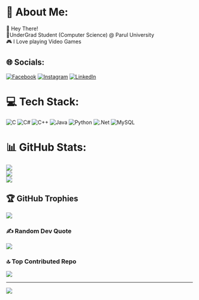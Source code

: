 # 💫 About Me:
👋 Hey There!<br>📍UnderGrad Student (Computer Science) @ Parul University<br>🎮 I Love playing Video Games<br>


## 🌐 Socials:
[![Facebook](https://img.shields.io/badge/Facebook-%231877F2.svg?logo=Facebook&logoColor=white)](https://facebook.com/thechilledguy69) [![Instagram](https://img.shields.io/badge/Instagram-%23E4405F.svg?logo=Instagram&logoColor=white)](https://instagram.com/thechillguy69) [![LinkedIn](https://img.shields.io/badge/LinkedIn-%230077B5.svg?logo=linkedin&logoColor=white)](https://linkedin.com/in/bigpenguin) 

# 💻 Tech Stack:
![C](https://img.shields.io/badge/c-%2300599C.svg?style=for-the-badge&logo=c&logoColor=white) ![C#](https://img.shields.io/badge/c%23-%23239120.svg?style=for-the-badge&logo=c-sharp&logoColor=white) ![C++](https://img.shields.io/badge/c++-%2300599C.svg?style=for-the-badge&logo=c%2B%2B&logoColor=white) ![Java](https://img.shields.io/badge/java-%23ED8B00.svg?style=for-the-badge&logo=java&logoColor=white) ![Python](https://img.shields.io/badge/python-3670A0?style=for-the-badge&logo=python&logoColor=ffdd54) ![.Net](https://img.shields.io/badge/.NET-5C2D91?style=for-the-badge&logo=.net&logoColor=white) ![MySQL](https://img.shields.io/badge/mysql-%2300f.svg?style=for-the-badge&logo=mysql&logoColor=white)
# 📊 GitHub Stats:
![](https://github-readme-stats.vercel.app/api?username=Penguin5681&theme=monokai&hide_border=false&include_all_commits=true&count_private=true)<br/>
![](https://github-readme-streak-stats.herokuapp.com/?user=Penguin5681&theme=monokai&hide_border=false)<br/>
![](https://github-readme-stats.vercel.app/api/top-langs/?username=Penguin5681&theme=monokai&hide_border=false&include_all_commits=true&count_private=true&layout=compact)

## 🏆 GitHub Trophies
![](https://github-profile-trophy.vercel.app/?username=Penguin5681&theme=monokai&no-frame=false&no-bg=true&margin-w=4)

### ✍️ Random Dev Quote
![](https://quotes-github-readme.vercel.app/api?type=horizontal&theme=radical)

### 🔝 Top Contributed Repo
![](https://github-contributor-stats.vercel.app/api?username=Penguin5681&limit=5&theme=dark&combine_all_yearly_contributions=true)

---
[![](https://visitcount.itsvg.in/api?id=Penguin5681&icon=0&color=0)](https://visitcount.itsvg.in)

<!-- Proudly created with GPRM ( https://gprm.itsvg.in ) -->
